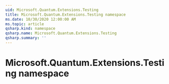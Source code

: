 ```yaml
---
uid: Microsoft.Quantum.Extensions.Testing
title: Microsoft.Quantum.Extensions.Testing namespace
ms.date: 10/30/2020 12:00:00 AM
ms.topic: article
qsharp.kind: namespace
qsharp.name: Microsoft.Quantum.Extensions.Testing
qsharp.summary: ''
---
```


# Microsoft.Quantum.Extensions.Testing namespace



